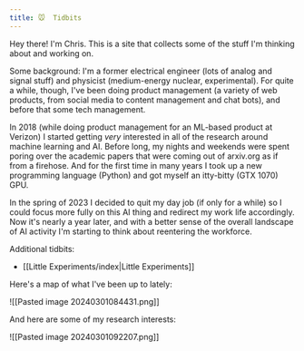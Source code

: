 ```yaml
---
title: 🐭  Tidbits
---
```


Hey there! I'm Chris. This is a site that collects some of the stuff I'm thinking about and working on.

Some background: I'm a former electrical engineer (lots of analog and signal stuff) and physicist (medium-energy nuclear, experimental). For quite a while, though, I've been doing product management (a variety of web products, from social media to content management and chat bots), and before that some tech management.

In 2018 (while doing product management for an ML-based product at Verizon) I started getting *very* interested in all of the research around machine learning and AI. Before long, my nights and weekends were spent poring over the academic papers that were coming out of arxiv.org as if from a firehose. And for the first time in many years I took up a new programming language (Python) and got myself an itty-bitty (GTX 1070) GPU.

In the spring of 2023 I decided to quit my day job (if only for a while) so I could focus more fully on this AI thing and redirect my work life accordingly. Now it's nearly a year later, and with a better sense of the overall landscape of AI activity I'm starting to think about reentering the workforce.

Additional tidbits:
- [[Little Experiments/index|Little Experiments]]

Here's a map of what I've been up to lately:

![[Pasted image 20240301084431.png]]

And here are some of my research interests:

![[Pasted image 20240301092207.png]]

